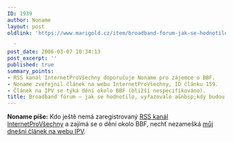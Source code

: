 ```yaml
---
ID: 1939
author: Noname
layout: post
oldlink: 'https://www.marigold.cz/item/broadband-forum-jak-se-hodnotilo-vyrazovalo-a-kdy-budou-penize

  '
post_date: 2006-03-07 10:34:13
post_excerpt: ''
published: true
summary_points:
- RSS kanál InternetProVšechny doporučuje Noname pro zájemce o BBF.
- Noname zveřejnil článek na webu InternetProVšechny, ID článku 159.
- Článek na IPV se týká dění okolo BBF (bližší nespecifikováno).
title: Broadband fórum – jak se hodnotilo, vyřazovalo a&nbsp;kdy budou peníze
---
```


<p><strong>Noname píše:</strong> Kdo ještě nemá zaregistrovaný <a href="http://www.internetprovsechny.cz/rss.xml">RSS kanál InternetProVšechny</a> a zajímá se o dění okolo BBF, nechť nezamešká <a href="http://www.internetprovsechny.cz/clanek.php?cid=159">můj dnešní článek na webu IPV</a>.</p>